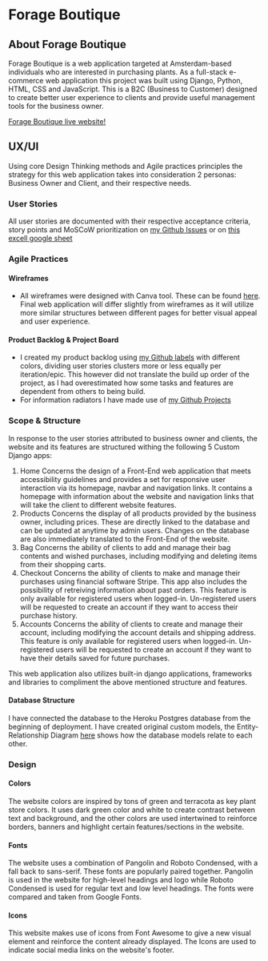# Forage Boutique

## About Forage Boutique
Forage Boutique is a web application targeted at Amsterdam-based individuals who are interested in purchasing plants. As a full-stack e-commerce web application this project was built using Django, Python, HTML, CSS and JavaScript. This is a B2C (Business to Customer) designed to create better user experience to clients and provide useful management tools for the business owner. 

[Forage Boutique live website!](https://forageboutique.herokuapp.com/)

## UX/UI
Using core Design Thinking methods and Agile practices principles the strategy for this web application takes into consideration 2 personas: Business Owner and Client, and their respective needs. 

### User Stories

All user stories are documented with their respective acceptance criteria, story points and MoSCoW prioritization on [my Github Issues](https://github.com/anabramos/forageboutique/issues) or on [this excell google sheet](https://docs.google.com/spreadsheets/d/1tIHWxuTbgwAMaqZkwu3j8kelPhfHuCNg/edit?usp=sharing&ouid=116746214337321598702&rtpof=true&sd=true)

### Agile Practices

#### Wireframes
- All wireframes were designed with Canva tool. These can be found [here](https://github.com/anabramos/forageboutique/tree/main/media/wireframes). Final web application will differ slightly from wireframes as it will utilize more similar structures between different pages for better visual appeal and user experience.

#### Product Backlog & Project Board
- I created my product backlog using [my Github labels](https://github.com/anabramos/forageboutique/issues) with different colors, dividing user stories clusters more or less equally per iteration/epic. This however did not translate the build up order of the project, as I had overestimated how some tasks and features are dependent from others to being build.  
- For information radiators I have made use of [my Github Projects](https://github.com/anabramos/forageboutique/projects/1)

### Scope & Structure

In response to the user stories attributed to business owner and clients, the website and its features are structured withing the following 5 Custom Django apps:

1. Home
    Concerns the design of a Front-End web application that meets accessibility guidelines and provides a set for responsive user interaction via its homepage, navbar and navigation links. It contains a homepage with information about the website and navigation links that will take the client to different website features. 
2. Products
    Concerns the display of all products provided by the business owner, including prices. These are directly linked to the database and can be updated at anytime by admin users. Changes on the database are also immediately  translated to the Front-End of the website.
3. Bag
    Concerns the ability of clients to add and manage their bag contents and wished purchases, including modifying and deleting items from their shopping carts. 
4. Checkout
    Concerns the ability of clients to make and manage their purchases using financial software Stripe. This app also includes the possibility of retreiving information about past orders. This feature is only available for registered users when logged-in. Un-registered users will be requested to create an account if they want to access their purchase history.
5. Accounts
    Concerns the ability of clients to create and manage their account, including modifying the account details and shipping address. This feature is only available for registered users when logged-in. Un-registered users will be requested to create an account if they want to have their details saved for future purchases.

This web application also utilizes built-in django applications, frameworks and libraries to compliment the above mentioned structure and features. 

#### Database Structure

I have connected the database to the Heroku Postgres database from the beginning of deployment. I have created original custom models, the Entity-Relationship Diagram [here](https://github.com/anabramos/forageboutique/blob/main/media/database/database.PNG) shows how the database models relate to each other. 

### Design

#### Colors
The website colors are inspired by tons of green and terracota as key plant store colors. It uses dark green color and white to create contrast between text and background, and the other colors are used intertwined to reinforce borders, banners and highlight certain features/sections in the website.

#### Fonts
The website uses a combination of Pangolin and Roboto Condensed, with a fall back to sans-serif. These fonts are popularly paired together. Pangolin is used in the website for high-level headings and logo while Roboto Condensed is used for regular text and low level headings. The fonts were compared and taken from Google Fonts.

#### Icons
This website makes use of icons from Font Awesome to give a new visual element and reinforce the content already displayed. The Icons are used to indicate social media links on the website's footer.


